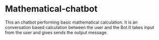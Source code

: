 # Mathematical-chatbot
This an chatbot performing basic mathematical calculation. 
It is an conversation based calculation between the user and the Bot.It takes input from the user and gives sends the output message. 


